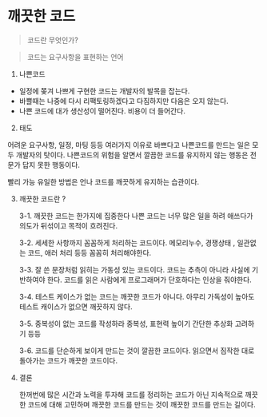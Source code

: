 # 깨끗한 코드

> 코드란 무엇인가? 

> 코드는 요구사항을 표현하는 언어

1. 나쁜코드

- 일정에 쫒겨 나쁘게 구현한 코드는 개발자의 발목을 잡는다.
- 바쁠때는 나중에 다시 리팩토링하겠다고 다짐하지만 다음은 오지 않는다.
- 나쁜 코드에 대가
    생산성이 떨어진다.
    비용이 더  들어간다.

2. 태도

어려운 요구사항, 일정, 마팅 등등 여러가지 이유로 바쁘다고 나쁜코드를 만드는 일은 모두 개발자의 탓이다.
나쁜코드의 위험을 알면서 깔끔한 코드를 유지하지 않는 행동은 전문가 답지 못한 행동이다.

빨리 가능 유일한 방법은 언나 코드를 깨끗하게 유지하는 습관이다.

3. 깨끗한 코드란 ?

    3-1. 깨끗한 코드는 한가지에 집중한다
     나쁜 코드는 너무 많은 일을 하려 애쓰다가 의도가 뒤섞이고 목적이 흐려진다.
    
    3-2. 세세한 사항까지 꼼꼼하게 처리하는 코드이다.
       메모리누수, 경쟁상태 , 일관없는 코드, 애러 처리 등등 꼼꼼히 처리해야한다.

    3-3. 잘 쓴 문장처럼 읽히는 가동성 있는 코드이다.
        코드는 추측이 아니라 사실에 기반하여야 한다. 코드를 읽은 사람에게 프로그래머가 단호하다는 인상을 줘야한다.

    3-4. 테스트 케이스가 없는 코드는 깨끗한 코드가 아니다. 
        아무리 가독성이 높아도 테스트 캐이스가 없으면 깨끗하지 않다.

    3-5. 중복성이 없는 코드를 작성하라
        중복성, 표현력 높이기 간단한 추상화 고려하기 등등 
    
    3-6. 코드를 단순하게 보이게 만드는 것이 깔끔한 코드이다.
        읽으면서 짐작한 대로 돌아가는 코드가 깨끗한 코드이다.

4. 결론

    한꺼번에 많은 시간과 노력을 투자해 코드를 정리하는 코드가 아닌 지속적으로 깨끗한 코드에 대해 고민하며 깨끗한 코드를 만드는 것이
    깨끗한 코드를 만드는 길이다.

     